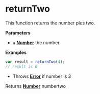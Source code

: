 # returnTwo

This function returns the number plus two.

**Parameters**

-   `a` **[Number](https://developer.mozilla.org/en-US/docs/Web/JavaScript/Reference/Global_Objects/Number)** the number

**Examples**

```javascript
var result = returnTwo(4);
// result is 6
```

-   Throws **[Error](https://developer.mozilla.org/en-US/docs/Web/JavaScript/Reference/Global_Objects/Error)** if number is 3

Returns **[Number](https://developer.mozilla.org/en-US/docs/Web/JavaScript/Reference/Global_Objects/Number)** numbertwo
